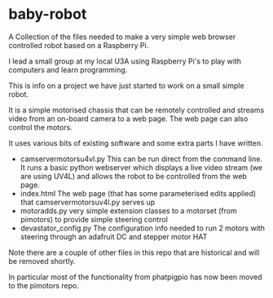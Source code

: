 # baby-robot
A Collection of the files needed to make a very simple web browser controlled robot based on a Raspberry Pi.

I lead a small group at my local U3A using Raspberry Pi's to play with computers and learn programming.

This is info on a project we have just started to work on a small simple robot.

It is a simple motorised chassis that can be remotely controlled and streams video from an on-board 
camera to a web page. The web page can also control the motors.

It uses various bits of existing software and some extra parts I have written.

* camservermotorsu4vl.py  This can be run direct from the command line. It runs a basic python webserver which displays a live video stream (we are using UV4L) and allows the robot to be controlled from the web page.
* index.html The web page (that has some parameterised edits applied) that camservermotorsuv4l.py serves up
* motoradds.py very simple extension classes to a motorset (from pimotors) to provide simple steering control
* devastator_config.py The configuration info needed to run 2 motors with steering through an adafruit DC and stepper motor HAT

Note there are a couple of other files in this repo that are historical and will be removed shortly.

In particular most of the functionality from phatpigpio has now been moved to the pimotors repo.
